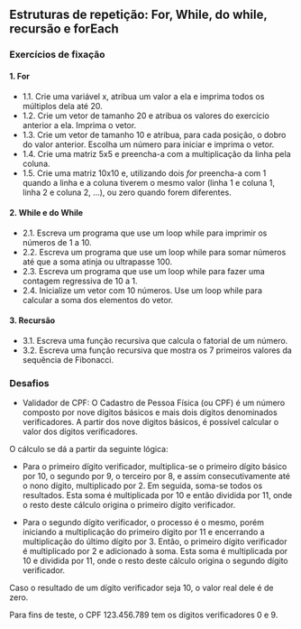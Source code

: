 ## Estruturas de repetição: For, While, do while, recursão e forEach
### Exercícios de fixação

#### 1. For 
>

* 1.1\. Crie uma variável x, atribua um valor a ela e imprima todos os múltiplos dela até 20.
* 1.2\. Crie um vetor de tamanho 20 e atribua os valores do exercício anterior a ela. Imprima o vetor.
* 1.3\. Crie um vetor de tamanho 10 e atribua, para cada posição, o dobro do valor anterior. Escolha um número para iniciar e imprima o vetor.
* 1.4\. Crie uma matriz 5x5 e preencha-a com a multiplicação da linha pela coluna.
* 1.5\. Crie uma matriz 10x10 e, utilizando dois _for_ preencha-a com 1 quando a linha e a coluna tiverem o mesmo valor (linha 1 e coluna 1, linha 2 e coluna 2, ...), ou zero quando forem diferentes. 

#### 2. While e do While
>

* 2.1\. Escreva um programa que use um loop while para imprimir os números de 1 a 10.
* 2.2\. Escreva um programa que use um loop while para somar números até que a soma atinja ou ultrapasse 100.
* 2.3\. Escreva um programa que use um loop while para fazer uma contagem regressiva de 10 a 1.
* 2.4\. Inicialize um vetor com 10 números. Use um loop while para calcular a soma dos elementos do vetor.

#### 3. Recursão
>

* 3.1\. Escreva uma função recursiva que calcula o fatorial de um número.
* 3.2\. Escreva uma função recursiva que mostra os 7 primeiros valores da sequência de Fibonacci.

### Desafios
* Validador de CPF:
O Cadastro de Pessoa Física (ou CPF) é um número composto por nove dígitos básicos e mais dois dígitos denominados verificadores. A partir dos nove dígitos básicos, é possível calcular o valor dos dígitos verificadores.

O cálculo se dá a partir da seguinte lógica:

- Para o primeiro dígito verificador, multiplica-se o primeiro dígito básico por 10, o segundo por 9, o terceiro por 8, e assim consecutivamente até o nono dígito, multiplicado por 2. Em seguida, soma-se todos os resultados. Esta soma é multiplicada por 10 e então dividida por 11, onde o resto deste cálculo origina o primeiro dígito verificador.

- Para o segundo dígito verificador, o processo é o mesmo, porém iniciando a multiplicação do primeiro dígito por 11 e encerrando a multiplicação do último dígito por 3. Então, o primeiro dígito verificador é multiplicado por 2 e adicionado à soma. Esta soma é multiplicada por 10 e dividida por 11, onde o resto deste cálculo origina o segundo dígito verificador.

Caso o resultado de um dígito verificador seja 10, o valor real dele é de zero.

Para fins de teste, o CPF 123.456.789 tem os dígitos verificadores 0 e 9.
